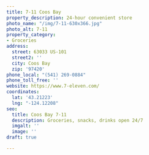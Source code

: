 ```yaml
---
title: 7-11 Coos Bay
property_description: 24-hour convenient store
photo_name: "/img/7-11-630x366.jpg"
photo_alt: 7-11
property_category:
- Groceries
address:
  street: 63033 US-101
  street2: ''
  city: Coos Bay
  zip: '97420'
phone_local: "(541) 269-0884"
phone_toll_free: ''
website: https://www.7-eleven.com/
coordinates:
  lat: '43.21223'
  lng: "-124.12208"
seo:
  title: Coos Bay 7-11
  description: Groceries, snacks, drinks open 24/7
  imgalt: ''
  image: ''
draft: true

---
```

